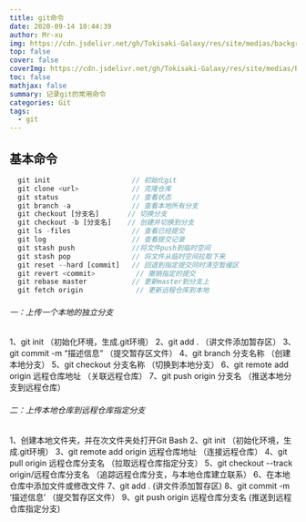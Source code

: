 ```yaml
---
title: git命令
date: 2020-09-14 10:44:39
author: Mr-xu
img: https://cdn.jsdelivr.net/gh/Tokisaki-Galaxy/res/site/medias/background.jpg
top: false
cover: false
coverImg: https://cdn.jsdelivr.net/gh/Tokisaki-Galaxy/res/site/medias/background.jpg
toc: false
mathjax: false
summary: 记录git的常用命令
categories: Git
tags:
  - git
---
```


## 基本命令
``` javascript
  git init                    // 初始化git
  git clone <url>             // 克隆仓库
  git status                  // 查看状态
  git branch -a               // 查看本地所有分支
  git checkout [分支名]       // 切换分支
  git checkout -b [分支名]    // 创建并切换到分支
  git ls -files               // 查看已经提交
  git log                     // 查看提交记录
  git stash push              //将文件push到临时空间
  git stash pop               // 将文件从临时空间拉取下来
  git reset --hard [commit]   // 回退到指定提交同时清空暂缓区
  git revert <commit>          // 撤销指定的提交
  git rebase master           // 更新master到分支上
  git fetch origin             // 更新远程仓库到本地
```

###### 一：上传一个本地的独立分支

1、git init （初始化环境，生成.git环境）
2、git add . （讲文件添加暂存区）
3、git commit -m “描述信息” （提交暂存区文件）
4、git branch 分支名称 （创建本地分支）
5、git checkout 分支名称 （切换到本地分支）
6、git remote add origin 远程仓库地址 （关联远程仓库）
7、git push origin 分支名 （推送本地分支到远程仓库）

###### 二：上传本地仓库到远程仓库指定分支

1、创建本地文件夹，并在次文件夹处打开Git Bash
2、git init （初始化环境，生成.git环境）
3、git remote add origin 远程仓库地址 （连接远程仓库）
4、git pull origin 远程仓库分支名 （拉取远程仓库指定分支）
5、git checkout --track origin/远程仓库分支名 （追踪远程仓库分支，与本地仓库建立联系）
6、在本地仓库中添加文件或修改文件
7、git add . (讲文件添加暂存区)
8、git commit -m ‘描述信息’ （提交暂存区文件）
9、git push origin 远程仓库分支名 (推送到远程仓库指定分支)